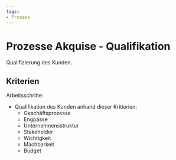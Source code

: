 ```yaml
---
tags:
- Prozess
---
```

# Prozesse Akquise - Qualifikation
Qualifizierung des Kunden.

## Kriterien

Arbeitsschritte:
* Qualifikation des Kunden anhand dieser Kritierien:
	* Geschäftsprozesse
	* Engpässe
	* Unternehmensstruktur
	* Stakeholder
	* Wichtigkeit
	* Machbarkeit
	* Budget